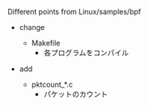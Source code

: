 Different points from Linux/samples/bpf

- change
	- Makefile
		- 各プログラムをコンパイル
	
- add
	- pktcount_*.c
		- パケットのカウント

